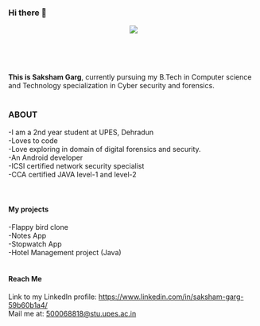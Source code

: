 ### Hi there 👋

<!--
**sgarg-10/sgarg-10** is a ✨ _special_ ✨ repository because its `README.md` (this file) appears on your GitHub profile.

Here are some ideas to get you started:

- 🔭 I’m currently working on ...
- 🌱 I’m currently learning ...
- 👯 I’m looking to collaborate on ...
- 🤔 I’m looking for help with ...
- 💬 Ask me about ...
- 📫 How to reach me: ...
- 😄 Pronouns: ...
- ⚡ Fun fact: ...
-->


<p align="center">
<img src=https://user-images.githubusercontent.com/65415517/87225824-4d307000-c3ad-11ea-8dab-570693c0fba3.png>
</p><br><br><br>

**This is Saksham Garg**, currently pursuing my B.Tech in Computer science and Technology specialization in Cyber security and forensics.<br><br>
### ABOUT

-I am a 2nd year student at UPES, Dehradun<br>
-Loves to code<br>
-Love exploring in domain of digital forensics and security.<br>
-An Android developer<br>
-ICSI certified network security specialist<br>
-CCA certified JAVA level-1 and level-2 <br>
<br><br>

#### My projects

-Flappy bird clone<br>
-Notes App<br>
-Stopwatch App<br>
-Hotel Management project (Java)
<br><br>

#### Reach Me
Link to my LinkedIn profile: https://www.linkedin.com/in/saksham-garg-59b60b1a4/<br>
Mail me at: 500068818@stu.upes.ac.in
<br><br>


